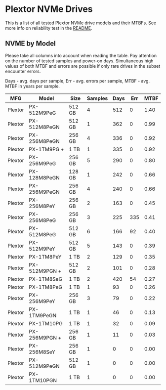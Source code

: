 Plextor NVMe Drives
===================

This is a list of all tested Plextor NVMe drive models and their MTBFs. See more
info on reliability test in the [README](https://github.com/linuxhw/SMART).

NVME by Model
------------

Please take all columns into account when reading the table. Pay attention on the
number of tested samples and power-on days. Simultaneous high values of both MTBF
and errors are possible if only rare drives in the subset encounter errors.

Days - avg. days per sample,
Err  - avg. errors per sample,
MTBF - avg. MTBF in years per sample.

| MFG       | Model              | Size   | Samples | Days  | Err   | MTBF |
|-----------|--------------------|--------|---------|-------|-------|------|
| Plextor   | PX-512M9PeG        | 512 GB | 4       | 512   | 0     | 1.40   |
| Plextor   | PX-512M8PeGN       | 512 GB | 1       | 362   | 0     | 0.99   |
| Plextor   | PX-256M8PeGN       | 256 GB | 4       | 336   | 0     | 0.92   |
| Plextor   | PX-1TM9PG +        | 1 TB   | 1       | 335   | 0     | 0.92   |
| Plextor   | PX-256M9PeG        | 256 GB | 5       | 290   | 0     | 0.80   |
| Plextor   | PX-128M8PeGN       | 128 GB | 1       | 242   | 0     | 0.66   |
| Plextor   | PX-256M9PeGN       | 256 GB | 4       | 240   | 0     | 0.66   |
| Plextor   | PX-256M8PeY        | 256 GB | 2       | 163   | 0     | 0.45   |
| Plextor   | PX-256M8PeG        | 256 GB | 3       | 225   | 335   | 0.41   |
| Plextor   | PX-512M8PeG        | 512 GB | 6       | 166   | 92    | 0.40   |
| Plextor   | PX-512M9PeY        | 512 GB | 5       | 143   | 0     | 0.39   |
| Plextor   | PX-1TM8PeY         | 1 TB   | 2       | 129   | 0     | 0.35   |
| Plextor   | PX-512M9PGN +      | 512 GB | 2       | 101   | 0     | 0.28   |
| Plextor   | PX-1TM8SeG         | 1 TB   | 2       | 420   | 54    | 0.27   |
| Plextor   | PX-1TM8PeG         | 1 TB   | 1       | 93    | 0     | 0.26   |
| Plextor   | PX-256M9PeY        | 256 GB | 3       | 79    | 0     | 0.22   |
| Plextor   | PX-1TM9PeGN        | 1 TB   | 1       | 46    | 0     | 0.13   |
| Plextor   | PX-1TM10PG         | 1 TB   | 1       | 32    | 0     | 0.09   |
| Plextor   | PX-256M9PGN +      | 256 GB | 1       | 11    | 0     | 0.03   |
| Plextor   | PX-256M8SeY        | 256 GB | 1       | 0     | 0     | 0.00   |
| Plextor   | PX-512M9PeGN       | 512 GB | 1       | 0     | 0     | 0.00   |
| Plextor   | PX-1TM10PGN        | 1 TB   | 1       | 0     | 0     | 0.00   |
